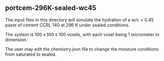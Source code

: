 ## portcem-296K-sealed-wc45

The input files in this directory will simulate the hydration of a w/c = 0.45 paste
of cement CCRL 140 at 296 K under sealed conditions.

The system is 100 x 100 x 100 voxels, with each voxel being 1 micrometer in
dimension.

The user may edit the chemistry.json file to change the moisture conditions from saturated
to sealed.
